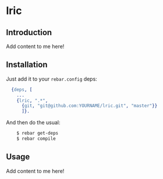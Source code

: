 # lric


## Introduction

Add content to me here!


## Installation

Just add it to your ``rebar.config`` deps:

```erlang
  {deps, [
    ...
    {lric, ".*",
      {git, "git@github.com:YOURNAME/lric.git", "master"}}
      ]}.
```

And then do the usual:

```bash
    $ rebar get-deps
    $ rebar compile
```


## Usage

Add content to me here!
